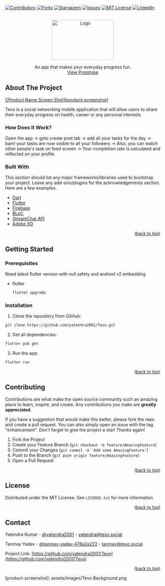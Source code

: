 



<!-- PROJECT SHIELDS -->

[![Contributors][contributors-shield]][contributors-url]
[![Forks][forks-shield]][forks-url]
[![Stargazers][stars-shield]][stars-url]
[![Issues][issues-shield]][issues-url]
[![MIT License][license-shield]][license-url]
[![LinkedIn][linkedin-shield]][linkedin-url]



<!-- PROJECT LOGO -->
<br />
<div align="center">
  <a href="https://github.com/yatendra2001/Tevo">
    <img src="assets/images/TEVO (512 × 512px).png"  alt="Logo" width="200" height="130" >
  </a>
  <p align="center">
    An app that makes your everyday progress fun.
    <br />
    <a href="https://youtu.be/LrnHIeX0i8I">View Prototype</a>
  </p>
</div>



<!-- ABOUT THE PROJECT -->
## About The Project

[![Product Name Screen Shot][product-screenshot]](https://youtu.be/LrnHIeX0i8I)

Tevo is a social networking mobile application that will allow users to share their everyday progress on health, career or any personal interests.

### How Does It Work?

Open the app → goto create post tab → add all your tasks for the day → bam! your tasks are now visible to all your followers → Also, you can watch other people's task on feed screen → Your completion rate is calculated and reflected on your profile.


### Built With

This section should list any major frameworks/libraries used to bootstrap your project. Leave any add-ons/plugins for the acknowledgements section. Here are a few examples.

* [Dart](https://dart.dev/)
* [Flutter](https://flutter.dev/)
* [Firebase](https://firebase.google.com/)
* [BLoC](https://bloclibrary.dev/)
* [StreamChat API](https://getstream.io/chat/)
* [Adobe XD](https://www.adobe.com/in/products/xd.html)

<p align="right">(<a href="#top">back to top</a>)</p>



<!-- GETTING STARTED -->
## Getting Started


### Prerequisites

Need latest flutter version with null safety and android v2 embedding
* flutter
  ```sh
  flutter upgrade
  ```

### Installation

1. Clone the repository from GitHub:

```bash
git clone https://github.com/yatendra2001/Tevo.git
```

2. Get all dependencies:
```bash
flutter pub get
```

3. Run the app:

```bash
flutter run
```

<p align="right">(<a href="#top">back to top</a>)</p>


<!-- CONTRIBUTING -->
## Contributing

Contributions are what make the open source community such an amazing place to learn, inspire, and create. Any contributions you make are **greatly appreciated**.

If you have a suggestion that would make this better, please fork the repo and create a pull request. You can also simply open an issue with the tag "enhancement".
Don't forget to give the project a star! Thanks again!

1. Fork the Project
2. Create your Feature Branch (`git checkout -b feature/AmazingFeature`)
3. Commit your Changes (`git commit -m 'Add some AmazingFeature'`)
4. Push to the Branch (`git push origin feature/AmazingFeature`)
5. Open a Pull Request

<p align="right">(<a href="#top">back to top</a>)</p>



<!-- LICENSE -->
## License

Distributed under the MIT License. See `LICENSE.txt` for more information.

<p align="right">(<a href="#top">back to top</a>)</p>



<!-- Team -->
## Contact

Yatendra Kumar - [@yatendra2001](https://www.linkedin.com/in/yatendra2001/) - yatendra@tevo.social

Tanmay Yadav - [@tanmay-yadav-478a2a222](https://www.linkedin.com/in/tanmay-yadav-478a2a222/) - tanmay@tevo.social

Project Link: [https://github.com/yatendra2001/Tevo](https://github.com/yatendra2001/Tevo)

<p align="right">(<a href="#top">back to top</a>)</p>



<!-- MARKDOWN LINKS & IMAGES -->
<!-- https://www.markdownguide.org/basic-syntax/#reference-style-links -->
[contributors-shield]: https://img.shields.io/github/contributors/yatendra2001/Tevo.svg?style=for-the-badge
[contributors-url]: https://github.com/yatendra2001/Tevo/graphs/contributors
[forks-shield]: https://img.shields.io/github/forks/yatendra2001/Tevo.svg?style=for-the-badge
[forks-url]: https://github.com/yatendra2001/Tevo/network/members
[stars-shield]: https://img.shields.io/github/stars/yatendra2001/Tevo.svg?style=for-the-badge
[stars-url]: https://github.com/yatendra2001/Tevo/stargazers
[issues-shield]: https://img.shields.io/github/issues/yatendra2001/Tevo.svg?style=for-the-badge
[issues-url]: https://github.com/yatendra2001/Tevo/issues
[license-shield]: https://img.shields.io/github/license/yatendra2001/Tevo.svg?style=for-the-badge
[license-url]: https://github.com/yatendra2001/Tevo/blob/master/LICENSE.txt
[linkedin-shield]: https://img.shields.io/badge/-LinkedIn-black.svg?style=for-the-badge&logo=linkedin&colorB=555
[linkedin-url]: https://www.linkedin.com/in/yatendra-kumar-r2001/
[product-screenshot]: assets/images/Tevo Background.png

